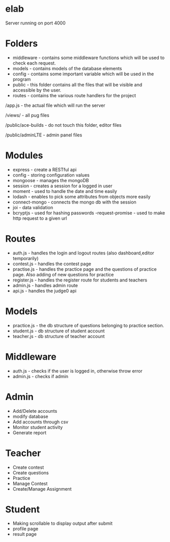 # elab
Server running on port 4000

# Folders
- middleware - contains some middleware functions which will be used to check each request.
- models - contains models of the database elements
- config - contains some important variable which will be used in the program
- public - this folder contains all the files that will be visible and accessible by the user.
- routes - contains the various route handlers for the project

 /app.js - the actual file which will run the server
 
 /views/ - all pug files 
 
 /public/ace-builds - do not touch this folder, editor files

 /public/adminLTE - admin panel files

# Modules
- express - create a RESTful api
- config - storing configuration values
- mongoose - manages the mongoDB
- session - creates a session for a logged in user
- moment - used to handle the date and time easily
- lodash - enables to pick some attributes from objects more easily
- connect-mongo - connects the mongo db with the session
- joi - data validation
- bcryptjs - used for hashing passwords
-request-promise - used to make http request to a given url

# Routes
- auth.js - handles the login and logout routes (also dashboard,editor temporarily)
- contest.js - handles the contest page
- practise.js - handles the practice page and the questions of practice page. Also adding of new questions for practice
- register.js - handles the register route for students and teachers
- admin.js - handles admin route
- api.js - handles the judge0 api 

# Models
- practice.js - the db structure of questions belonging to practice section.
- student.js - db structure of student account
- teacher.js - db structure of teacher account

# Middleware
- auth.js - checks if the user is logged in, otherwise throw error
- admin.js - checks if admin


# Admin
- Add/Delete accounts
- modify database
- Add accounts through csv
- Monitor student activity
- Generate report

# Teacher
- Create contest
- Create questions
- Practice
- Manage Contest 
- Create/Manage Assignment

# Student
- Making scrollable to display output after submit
- profile page
- result page
